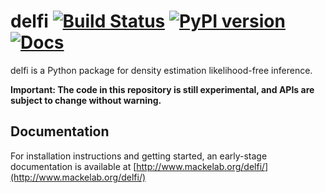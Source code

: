 # delfi [![Build Status](https://travis-ci.org/mackelab/delfi.svg?branch=master)](https://travis-ci.org/mackelab/delfi) [![PyPI version](https://badge.fury.io/py/delfi.svg)](https://badge.fury.io/py/delfi) [![Docs](https://img.shields.io/badge/docs-latest-brightgreen.svg?style=flat)](http://www.mackelab.org/delfi/)

delfi is a Python package for density estimation likelihood-free inference.

**Important: The code in this repository is still experimental, and APIs are subject to change without warning.**

## Documentation

For installation instructions and getting started, an early-stage documentation is available
at [http://www.mackelab.org/delfi/](http://www.mackelab.org/delfi/)
